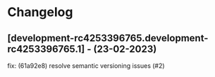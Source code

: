 # Changelog

## [development-rc4253396765.development-rc4253396765.1] - (23-02-2023)
fix: (61a92e8) resolve semantic versioning issues (#2)

